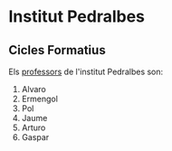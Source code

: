 # Institut Pedralbes

## Cicles Formatius

Els [professors](https://www.institutpedralbes.cat/) de l'institut Pedralbes son:

1. Alvaro
2. Ermengol
3. Pol
4. Jaume
5. Arturo
6. Gaspar
